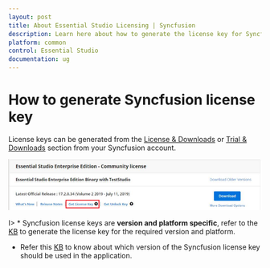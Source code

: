 ```yaml
---
layout: post
title: About Essential Studio Licensing | Syncfusion
description: Learn here about how to generate the license key for Syncfusion Essential Studio Products from Syncfusion website
platform: common
control: Essential Studio
documentation: ug
---
```



# How to generate Syncfusion license key

License keys can be generated from the [License & Downloads](https://syncfusion.com/account/downloads) or [Trial & Downloads](https://www.syncfusion.com/account/manage-trials/downloads) section from your Syncfusion account. 

![Get License Key](licensing-images/generate-license.png)

I> * Syncfusion license keys are **version and platform specific**, refer to the [KB](https://www.syncfusion.com/kb/8976/how-to-generate-license-key-for-licensed-products) to generate the license key for the required version and platform.
* Refer this [KB](https://www.syncfusion.com/kb/8951/which-version-syncfusion-license-key-should-i-use-in-my-application) to know about which version of the Syncfusion license key should be used in the application.
